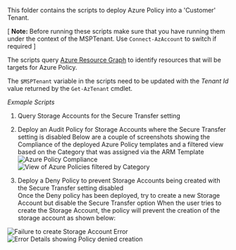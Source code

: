 This folder contains the scripts to deploy Azure Policy into a 'Customer' Tenant.

[ **Note:** Before running these scripts make sure that you have running them under the context of the MSPTenant. Use `Connect-AzAccount` to switch if required ] 
  
The scripts query [Azure Resource Graph](https://azure.microsoft.com/en-us/features/resource-graph/) to identify resources that will be targets for Azure Policy.
  
The `$MSPTenant` variable in the scripts need to be updated with the _Tenant Id_ value returned by the `Get-AzTenant` cmdlet.
  
*Exmaple Scripts*
  
1. Query Storage Accounts for the Secure Transfer setting
2. Deploy an Audit Policy for Storage Accounts where the Secure Transfer setting is disabled 
Below are a couple of screenshots showing the Compliance of the deployed Azure Policy templates and a filtered view based on the Category that was assigned via the ARM Template 
![Azure Policy Compliance](https://github.com/paulfcollins/public-azure/blob/master/Azure-Lighthouse/images/auditpolicycompliance.png) 
![View of Azure Policies filtered by Category](https://github.com/paulfcollins/public-azure/blob/master/Azure-Lighthouse/images/policyfiltered.png) 
  
3. Deploy a Deny Policy to prevent Storage Accounts being created with the Secure Transfer setting disabled  
Once the Deny policy has been deployed, try to create a new Storage Account but disable the Secure Transfer option 
When the user tries to create the Storage Account, the policy will prevent the creation of the storage account as shown below:

![Failure to create Storage Account Error](https://github.com/paulfcollins/public-azure/blob/master/Azure-Lighthouse/images/denypolicy1.png)
![Error Details showing Policy denied creation](https://github.com/paulfcollins/public-azure/blob/master/Azure-Lighthouse/images/denypolicy2.png)
